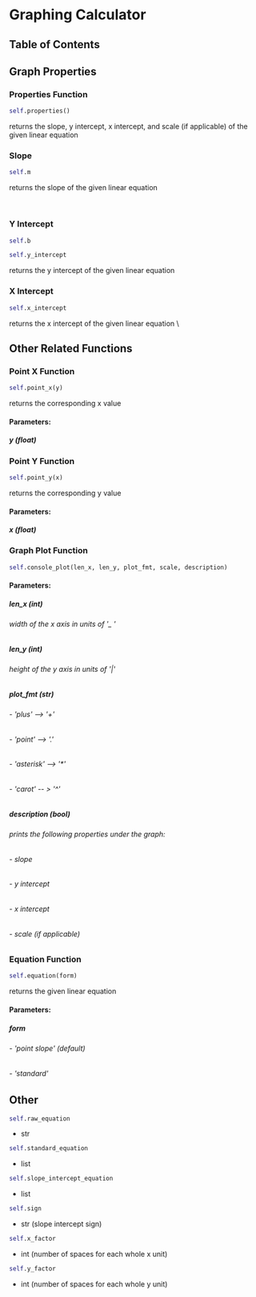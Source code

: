 # Graphing Calculator



## Table of Contents



## Graph Properties

### Properties Function
```python
self.properties()
```

returns the slope, y intercept, x intercept, and scale (if applicable) of the given linear equation
‎
### Slope

```python
self.m
```

returns the slope of the given linear equation

‎

### Y Intercept

```python
self.b
```

```python
self.y_intercept
```

returns the y intercept of the given linear equation

### X Intercept

```python
self.x_intercept
```

returns the x intercept of the given linear equation \
## Other Related Functions

### Point X Function

```python
self.point_x(y)
```

returns the corresponding x value

#### Parameters:

##### y (float)

### Point Y Function

```python
self.point_y(x)
```

returns the corresponding y value

#### Parameters:

##### x (float)

### Graph Plot Function

```python
self.console_plot(len_x, len_y, plot_fmt, scale, description)
```

#### Parameters:

##### len_x (int)

###### width of the x axis in units of '_ '

##### len_y (int)

###### height of the y axis in units of '|'

##### plot_fmt (str)

###### - 'plus' --> '+'
###### - 'point' --> '.'
###### - 'asterisk' --> '*'
###### - 'carot' -- > '^'

##### description (bool)

###### prints the following properties under the graph:
###### - slope
###### - y intercept
###### - x intercept
###### - scale (if applicable)

### Equation Function

```python
self.equation(form)
```

returns the given linear equation

#### Parameters:

##### form 
###### - 'point slope' _(default)_
###### - 'standard'

## Other

```python
self.raw_equation
```
 - str

```python
self.standard_equation
```
 - list

```python
self.slope_intercept_equation
```
- list

```python
self.sign
```
 - str (slope intercept sign)

```python
self.x_factor
```
 - int (number of spaces for each whole x unit)

```python
self.y_factor
```
 - int (number of spaces for each whole y unit)
